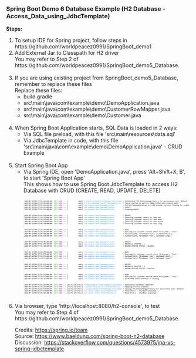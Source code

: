 

### Spring Boot Demo 6 Database Example (H2 Database - Access_Data_using_JdbcTemplate)

**Steps:**
<ol>
<li>To setup IDE for Spring project, follow steps in https://github.com/worldpeacez0991/SpringBoot_demo1</li>

<li>Add External Jar to Classpath for H2 driver<br/>
You may refer to Step 2 of https://github.com/worldpeacez0991/SpringBoot_demo5_Database.
</li>
<br/>

<li>If you are using existing project from SpringBoot_demo5_Database, remember to replace these files<br/>
Replace these files: 
<ul>
<li>build.gradle</li>
<li>src\main\java\com\example\demo\DemoApplication.java</li>
<li>src\main\java\com\example\demo\CustomerRowMapper.java</li>
<li>src\main\java\com\example\demo\Customer.java</li>
</ul>
</li>
<br/>

<li>When Spring Boot Application starts, SQL Data is loaded in 2 ways:
<ul>
<li>Via SQL file preload, with this file 'src\main\resources\data.sql'</li>
<li>Via JdbcTemplate in code, with this file 'src\main\java\com\example\demo\DemoApplication.java' - CRUD Example</li>
</ul>
</li>
<br/>

<li>Start Spring Boot App
<ul>
<li>Via Spring IDE, open 'DemoApplication.java', press 'Alt+Shift+X, B', to start 'Spring Boot App'<br/>
This shows how to use Spring Boot JdbcTemplate to access H2 Database with CRUD (CREATE, READ, UPDATE, DELETE)</li><br/>
<kbd><img src="Pic_CRUD.PNG" width="500" /></kbd>
</ul>
</li>


<br/>
<li>Via browser, type 'http://localhost:8080/h2-console', to test
<br/>
You may refer to Step 4 of https://github.com/worldpeacez0991/SpringBoot_demo5_Database.</li>
</li>

Credits: https://spring.io/team<br/>
Source: https://www.baeldung.com/spring-boot-h2-database<br/>
Discussion: https://stackoverflow.com/questions/4573975/jpa-vs-spring-jdbctemplate<br/>



